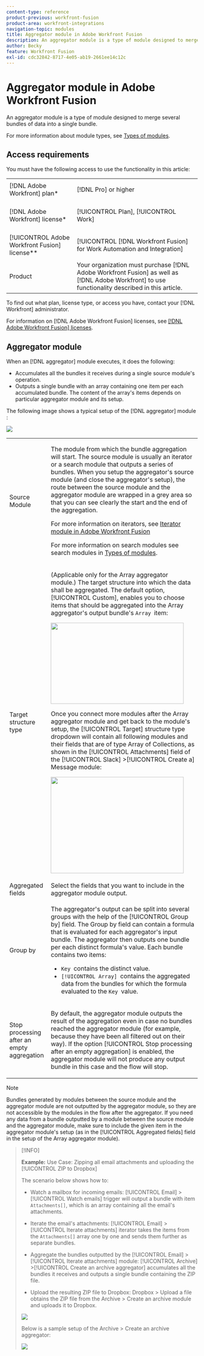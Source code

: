 ```yaml
---
content-type: reference
product-previous: workfront-fusion
product-area: workfront-integrations
navigation-topic: modules
title: Aggregator module in Adobe Workfront Fusion
description: An aggregator module is a type of module designed to merge several bundles of data into a single bundle.
author: Becky
feature: Workfront Fusion
exl-id: cdc32842-8717-4e05-ab19-2661ee14c12c
---
```

# Aggregator module in Adobe Workfront Fusion

An aggregator module is a type of module designed to merge several bundles of data into a single bundle.

For more information about module types, see [Types of modules](../../workfront-fusion/modules/module-types.md).

## Access requirements

You must have the following access to use the functionality in this article:

<table style="table-layout:auto">
 <col> 
 <col> 
 <tbody> 
  <tr> 
    <td role="rowheader">[!DNL Adobe Workfront] plan*</td> 
   <td> <p>[!DNL Pro] or higher</p> </td> 
  </tr> 
  <tr data-mc-conditions=""> 
   <td role="rowheader">[!DNL Adobe Workfront] license*</td> 
   <td> <p>[!UICONTROL Plan], [!UICONTROL Work]</p> </td> 
  </tr> 
  <tr> 
   <td role="rowheader">[!UICONTROL Adobe Workfront Fusion] license**</td> 
   <td> <p>[!UICONTROL [!DNL Workfront Fusion] for Work Automation and Integration] </p>  </td> 
  </tr> 
  <tr> 
   <td role="rowheader">Product</td> 
   <td>Your organization must purchase [!DNL Adobe Workfront Fusion] as well as [!DNL Adobe Workfront] to use functionality described in this article.</td> 
  </tr> 
 </tbody> 
</table>

To find out what plan, license type, or access you have, contact your [!DNL Workfront] administrator.

For information on [!DNL Adobe Workfront Fusion] licenses, see [[!DNL Adobe Workfront Fusion] licenses](../../workfront-fusion/get-started/license-automation-vs-integration.md).

## Aggregator module

When an [!DNL aggregator] module executes, it does the following:

* Accumulates all the bundles it receives during a single source module's operation.
* Outputs a single bundle with an array containing one item per each accumulated bundle. The content of the array's items depends on particular aggregator module and its setup.

The following image shows a typical setup of the [!DNL aggregator] module :

![](assets/array-aggregator-350x190.png)

<table style="table-layout:auto">
 <col> 
 <col> 
 <tbody> 
  <tr> 
   <td> <p>Source Module</p> </td> 
   <td> <p>The module from which the bundle aggregation will start. The source module is usually an iterator or a search module that outputs a series of bundles. When you setup the aggregator's source module (and close the aggregator's setup), the route between the source module and the aggregator module are wrapped in a grey area so that you can see clearly the start and the end of the aggregation. 
   </p> <p>For more information on iterators, see <a href="../../workfront-fusion/modules/iterator-module.md" class="MCXref xref">Iterator module in Adobe Workfront Fusion</a></p> <p>For more information on search modules see search modules in <a href="../../workfront-fusion/modules/module-types.md" class="MCXref xref">Types of modules</a>.</p> </td> 
  </tr> 
  <tr> 
   <td> <p>Target structure type</p> </td> 
   <td> <p>(Applicable only for the Array aggregator module.) The target structure into which the data shall be aggregated. The default option, [!UICONTROL Custom], enables you to choose items that should be aggregated into the Array aggregator's output bundle's <code>Array </code>item:</p> <p> <img src="assets/output-bundle's-array-item-350x213.png" style="width: 350;height: 213;"> </p> <p>Once you connect more modules after the Array aggregator module and get back to the module's setup, the [!UICONTROL Target] structure type dropdown will contain all following modules and their fields that are of type Array of Collections, as shown in the [!UICONTROL Attachments] field of the [!UICONTROL Slack] >[!UICONTROL Create a] Message module:</p> <p> <img src="assets/array-aggregator-slack-350x253.png" style="width: 350;height: 253;"> </p> </td> 
  </tr> 
  <tr> 
   <td>Aggregated fields</td> 
   <td>Select the fields that you want to include in the aggregator module output.</td> 
  </tr> 
  <tr> 
   <td> <p>Group by</p> </td> 
   <td> <p>The aggregator's output can be split into several groups with the help of the [!UICONTROL Group by] field. The Group by field can contain a formula that is evaluated for each aggregator's input bundle. The aggregator then outputs one bundle per each distinct formula's value. Each bundle contains two items:</p> 
    <ul> 
     <li><code>Key </code>contains the distinct value.</li> 
     <li><code>[!UICONTROL Array] </code>contains the aggregated data from the bundles for which the formula evaluated to the <code>Key </code>value.</li> 
    </ul> </td> 
  </tr> 
  <tr> 
   <td> <p>Stop processing after an empty aggregation</p> </td> 
   <td> <p>By default, the aggregator module outputs the result of the aggregation even in case no bundles reached the aggregator module (for example, because they have been all filtered out on their way). If the option [!UICONTROL Stop processing after an empty aggregation] is enabled, the aggregator module will not produce any output bundle in this case and the flow will stop.</p> </td> 
  </tr> 
 </tbody> 
</table>

>[!NOTE]
>
>Bundles generated by modules between the source module and the aggregator module are not outputted by the aggregator module, so they are not accessible by the modules in the flow after the aggregator. If you need any data from a bundle outputted by a module between the source module and the aggregator module, make sure to include the given item in the aggregator module's setup (as in the [!UICONTROL Aggregated fields] field in the setup of the Array aggregator module).


>[!INFO]
>
>**Example:** Use Case: Zipping all email attachments and uploading the [!UICONTROL ZIP to Dropbox]
>
>The scenario below shows how to:
>
>* Watch a mailbox for incoming emails: [!UICONTROL Email] >[!UICONTROL Watch emails] trigger will output a bundle with item `Attachments[]`, which is an array containing all the email's attachments.
>
>* Iterate the email's attachments: [!UICONTROL Email] >[!UICONTROL Iterate attachments] iterator takes the items from the `Attachments[]` array one by one and sends them further as separate bundles.
>
>* Aggregate the bundles outputted by the [!UICONTROL Email] >[!UICONTROL Iterate attachments] module: [!UICONTROL Archive] >[!UICONTROL Create an archive aggregator] accumulates all the bundles it receives and outputs a single bundle containing the ZIP file.
>
>* Upload the resulting ZIP file to Dropbox: Dropbox > Upload a file obtains the ZIP file from the Archive > Create an archive module and uploads it to Dropbox.
>
>![](assets/dropbox-archive-350x87.png)
>
>Below is a sample setup of the Archive > Create an archive aggregator:
>
>![](assets/archive-create-an-archive-350x484.png)
